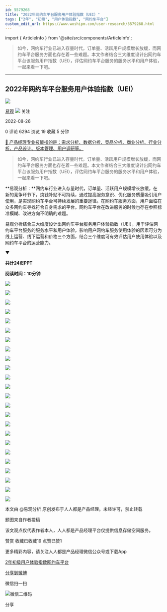 ```yaml
---
id: 5579268
title: "2022年网约车平台服务用户体验指数（UEI）"
tags: ["2年", "初级", "用户体验指数", "网约车平台"]
custom_edit_url: https://www.woshipm.com/user-research/5579268.html
---
```

import { ArticleInfo } from '@site/src/components/ArticleInfo';

<ArticleInfo
    author="易观"
    authorLink="https://www.woshipm.com/u/1372497"
    published="2022-08-26"
    views={6294}
    comments={0}
    collects={19}
/>

> 如今，网约车行业已进入存量时代，订单量、活跃用户规模增长放缓，而网约车平台服务方面也存在着一些难题。本文作者结合三大维度设计出网约车平台该服务用户指数（UEI），评估网约车平台服务的服务水平和用户体验，一起来看一下吧。

---

## 2022年网约车平台服务用户体验指数（UEI）

[![](https://static.woshipm.com/view/woshipm_api_def_20240319114627_3483.png?imageView2/1/w/72/h/72/q/100)](https://www.woshipm.com/u/1372497)

[易观](https://www.woshipm.com/u/1372497) ![](https://static.woshipm.com/tag/1101_1@2x.png) 关注

2022-08-26

0 评论 6294 浏览 19 收藏 5 分钟

[🔗 产品经理专业技能指的是：需求分析、数据分析、竞品分析、商业分析、行业分析、产品设计、版本管理、用户调研等。](https://ke.qidianla.com/courses/90pm)

> 如今，网约车行业已进入存量时代，订单量、活跃用户规模增长放缓，而网约车平台服务方面也存在着一些难题。本文作者结合三大维度设计出网约车平台该服务用户指数（UEI），评估网约车平台服务的服务水平和用户体验，一起来看一下吧。

**易观分析：**网约车行业进入存量时代，订单量、活跃用户规模增长放缓。在新的竞争环节下，烧钱补贴不可持续，通过提高服务意识、优化服务质量吸引用户使用，是实现网约车平台可持续发展的重要途径。在网约车服务方面，用户面临在众多网约车寻找符合自身需求的平台。网约车平台在改进服务的时候也存在参照标准模糊、改进方向不明确的难题。

易观分析结合三大维度设计出网约车平台服务用户体验指数（UEI），用于评估网约车平台服务的服务水平和用户体验。影响用户网约车服务使用体验的因素可分为线上运营、线下运营和价格三个方面，结合三个维度可有效评估用户使用体验以及网约车平台的运营能力。

▼

**共计24页PPT**

**阅读时间：10分钟**

![](https://image.woshipm.com/wp-files/2022/08/TPDICbqp9rjauLF1xXBf.png)

![](https://image.woshipm.com/wp-files/2022/08/iybG3SaaEosoyTF6W8NR.png)

![](https://image.woshipm.com/wp-files/2022/08/cjkirXC4A4ZkxlyDBhGj.png)

![](https://image.woshipm.com/wp-files/2022/08/bD5IDYTyMPv20EjDhGfk.png)

![](https://image.woshipm.com/wp-files/2022/08/JCKxkdWQDEIjozHjVG2F.png)

![](https://image.woshipm.com/wp-files/2022/08/sjiqvBVNxRFFEAqnx6oS.png)

![](https://image.woshipm.com/wp-files/2022/08/lonaTOIiWlocFuGSCkFr.png)

![](https://image.woshipm.com/wp-files/2022/08/V2R75e6fZIUuGNOMiMeJ.png)

![](https://image.woshipm.com/wp-files/2022/08/YgN03EdcwapOf3Q0cAvu.png)

![](https://image.woshipm.com/wp-files/2022/08/d8YbHWKtEwuZk99uEVW6.png)

![](https://image.woshipm.com/wp-files/2022/08/LVttu9npL7xkw5jaq67H.png)

![](https://image.woshipm.com/wp-files/2022/08/xijaYDn0e6VyRahkXqqR.png)

![](https://image.woshipm.com/wp-files/2022/08/Kr4mmhTgtbdUxw7fGzxH.png)

![](https://image.woshipm.com/wp-files/2022/08/Ig9sgK1lKNRFCh3m1XLt.png)

![](https://image.woshipm.com/wp-files/2022/08/92ePhP2WAIzVvjHdX5c7.png)

![](https://image.woshipm.com/wp-files/2022/08/YeoxGOM0qrEIxAPdQE2D.png)

![](https://image.woshipm.com/wp-files/2022/08/JrOJJ62xo3rLvEX4LHc9.png)

![](https://image.woshipm.com/wp-files/2022/08/Jk3l8YhJUrzds7z6gwVu.png)

![](https://image.woshipm.com/wp-files/2022/08/nSwi8KHcsFBTx4jIW85X.png)

![](https://image.woshipm.com/wp-files/2022/08/hhxZx8ONQq5QpU1DpFz7.png)

![](https://image.woshipm.com/wp-files/2022/08/UIiB5fQZuGNacQIoHWtK.png)

![](https://image.woshipm.com/wp-files/2022/08/A9QzQoUmdXVKrgpY818s.png)

![](https://image.woshipm.com/wp-files/2022/08/ufH0ZPaoJ6VrdAewRW2r.png)

![](https://image.woshipm.com/wp-files/2022/08/sBGpkxFloBvHYpAg4874.png)

本文由 @易观分析 原创发布于人人都是产品经理。未经许可，禁止转载

题图来自作者投稿

该文观点仅代表作者本人，人人都是产品经理平台仅提供信息存储空间服务。

赞赏 收藏已收藏19 点赞已赞1

更多精彩内容，请关注人人都是产品经理微信公众号或下载App

[2年](https://www.woshipm.com/tag/2%e5%b9%b4)[初级](https://www.woshipm.com/tag/%e5%88%9d%e7%ba%a7)[用户体验指数](https://www.woshipm.com/tag/%e7%94%a8%e6%88%b7%e4%bd%93%e9%aa%8c%e6%8c%87%e6%95%b0)[网约车平台](https://www.woshipm.com/tag/%e7%bd%91%e7%ba%a6%e8%bd%a6%e5%b9%b3%e5%8f%b0)

[分享到微博](https://service.weibo.com/share/share.php?appkey=2775287854&title=2022年网约车平台服务用户体验指数（UEI）&url=https://www.woshipm.com/user-research/5579268.html&pic=https://image.woshipm.com/wp-files/2022/08/TPDICbqp9rjauLF1xXBf.png)

微信扫一扫

![微信二维码](https://api.pwmqr.com/qrcode/create/?url=https://www.woshipm.com/user-research/5579268.html)

分享